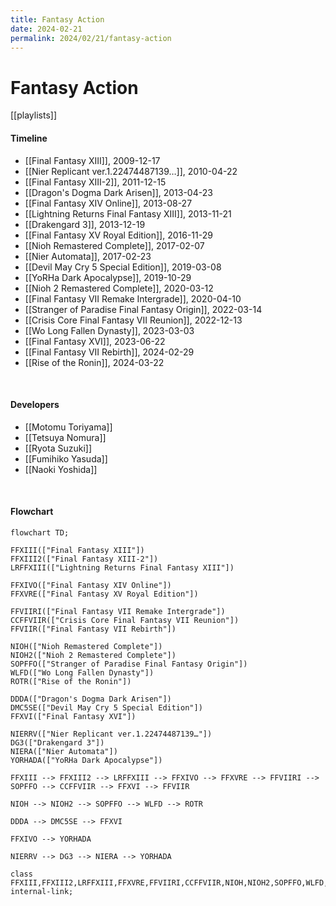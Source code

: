 ```yaml
---
title: Fantasy Action
date: 2024-02-21
permalink: 2024/02/21/fantasy-action
---
```


# Fantasy Action

[[playlists]]

#### Timeline

* [[Final Fantasy XIII]], 2009-12-17
* [[Nier Replicant ver.1.22474487139…]], 2010-04-22
* [[Final Fantasy XIII-2]], 2011-12-15
* [[Dragon's Dogma Dark Arisen]], 2013-04-23
* [[Final Fantasy XIV Online]], 2013-08-27
* [[Lightning Returns Final Fantasy XIII]], 2013-11-21
* [[Drakengard 3]], 2013-12-19
* [[Final Fantasy XV Royal Edition]], 2016-11-29
* [[Nioh Remastered Complete]], 2017-02-07
* [[Nier Automata]], 2017-02-23
* [[Devil May Cry 5 Special Edition]], 2019-03-08
* [[YoRHa Dark Apocalypse]], 2019-10-29
* [[Nioh 2 Remastered Complete]], 2020-03-12
* [[Final Fantasy VII Remake Intergrade]], 2020-04-10
* [[Stranger of Paradise Final Fantasy Origin]], 2022-03-14
* [[Crisis Core Final Fantasy VII Reunion]], 2022-12-13
* [[Wo Long Fallen Dynasty]], 2023-03-03
* [[Final Fantasy XVI]], 2023-06-22
* [[Final Fantasy VII Rebirth]], 2024-02-29
* [[Rise of the Ronin]], 2024-03-22

<p><br></p>

#### Developers

* [[Motomu Toriyama]]
* [[Tetsuya Nomura]]
* [[Ryota Suzuki]]
* [[Fumihiko Yasuda]]
* [[Naoki Yoshida]]

<p><br></p>

#### Flowchart

```mermaid
flowchart TD;

FFXIII(["Final Fantasy XIII"])
FFXIII2(["Final Fantasy XIII-2"])
LRFFXIII(["Lightning Returns Final Fantasy XIII"])

FFXIVO(["Final Fantasy XIV Online"])
FFXVRE(["Final Fantasy XV Royal Edition"]) 

FFVIIRI(["Final Fantasy VII Remake Intergrade"])
CCFFVIIR(["Crisis Core Final Fantasy VII Reunion"])
FFVIIR(["Final Fantasy VII Rebirth"])

NIOH(["Nioh Remastered Complete"])
NIOH2(["Nioh 2 Remastered Complete"])
SOPFFO(["Stranger of Paradise Final Fantasy Origin"])
WLFD(["Wo Long Fallen Dynasty"])
ROTR(["Rise of the Ronin"])

DDDA(["Dragon's Dogma Dark Arisen"])
DMC5SE(["Devil May Cry 5 Special Edition"])
FFXVI(["Final Fantasy XVI"])

NIERRV(["Nier Replicant ver.1.22474487139…"])
DG3(["Drakengard 3"])
NIERA(["Nier Automata"])
YORHADA(["YoRHa Dark Apocalypse"])

FFXIII --> FFXIII2 --> LRFFXIII --> FFXIVO --> FFXVRE --> FFVIIRI --> SOPFFO --> CCFFVIIR --> FFXVI --> FFVIIR

NIOH --> NIOH2 --> SOPFFO --> WLFD --> ROTR

DDDA --> DMC5SE --> FFXVI

FFXIVO --> YORHADA

NIERRV --> DG3 --> NIERA --> YORHADA

class FFXIII,FFXIII2,LRFFXIII,FFXVRE,FFVIIRI,CCFFVIIR,NIOH,NIOH2,SOPFFO,WLFD,DDDA,DMC5SE,FFXVI,FFVIIR,ROTR,FFXIVO,DG3,NIERRV,NIERA,YORHADA internal-link;

```